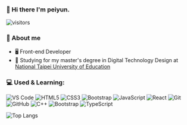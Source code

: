 ### 👋 Hi there I'm peiyun.
![visitors](https://visitor-badge-reloaded.herokuapp.com/badge?page_id=PEIYUNLEE.PEIYUNLEE&color=00cf00)

### :book: About me
- 🖥 Front-end Developer
- 🔭 Studying for my master's degree in Digital Technology Design at [National Taipei University of Education](https://www.ntue.edu.tw/)

### 💻 Used & Learning:
  ![VS Code](https://img.shields.io/badge/-VS%20Code-007ACC?style=plastic&logo=visual-studio-code)
  ![HTML5](https://img.shields.io/badge/-HTML5-E34F26?style=plastic&logo=html5&logoColor=white)
  ![CSS3](https://img.shields.io/badge/-CSS3-1572B6?style=plastic&logo=css3)
  ![Bootstrap](https://img.shields.io/badge/-Bootstrap-563D7C?style=plastic&logo=bootstrap)
  ![JavaScript](https://img.shields.io/badge/-JavaScript-black?style=plastic&logo=javascript)
  ![React](https://img.shields.io/badge/-React-3b2e5a?style=plastic&logo=react)
  ![Git](https://img.shields.io/badge/-Git-black?style=plastic&logo=git)
  ![GitHub](https://img.shields.io/badge/-GitHub-181717?style=plastic&logo=github)
  ![C++](https://img.shields.io/badge/-C++-00599C?style=plastic&logo=c)
![Bootstrap](https://img.shields.io/badge/-Bootstrap-563D7C?style=flat-square&logo=bootstrap)
![TypeScript](https://img.shields.io/badge/-TypeScript-007ACC?style=flat-square&logo=typescript)

![Top Langs](https://github-readme-stats.vercel.app/api/top-langs/?username=PEIYUNLEE&layout=compact)
